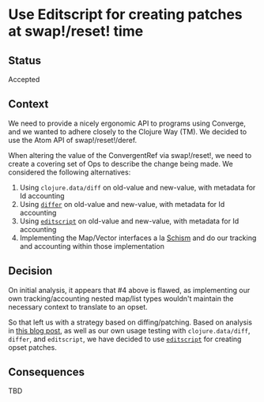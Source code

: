 # Use Editscript for creating patches at swap!/reset! time

## Status

Accepted

## Context

We need to provide a nicely ergonomic API to programs using Converge,
and we wanted to adhere closely to the Clojure Way (TM).  We decided
to use the Atom API of swap!/reset!/deref.

When altering the value of the ConvergentRef via swap!/reset!, we need
to create a covering set of Ops to describe the change being made.  We
considered the following alternatives:

1. Using `clojure.data/diff` on old-value and new-value, with metadata
   for Id accounting
2. Using [`differ`](https://github.com/Skinney/differ) on old-value
   and new-value, with metadata for Id accounting
3. Using [`editscript`](https://github.com/juji-io/editscript) on
   old-value and new-value, with metadata for Id accounting
4. Implementing the Map/Vector interfaces a la
   [Schism](https://github.com/aredington/schism/blob/master/src/schism/impl/types/nested_map.cljc)
   and do our tracking and accounting within those implementation

## Decision

On initial analysis, it appears that #4 above is flawed, as
implementing our own tracking/accounting nested map/list types
wouldn't maintain the necessary context to translate to an opset.

So that left us with a strategy based on diffing/patching. Based on
analysis in [this blog
post](https://juji.io/blog/comparing-clojure-diff-libraries/), as well
as our own usage testing with `clojure.data/diff`, `differ`, and
`editscript`, we have decided to use
[`editscript`](https://github.com/juji-io/editscript) for creating
opset patches.

## Consequences

TBD
